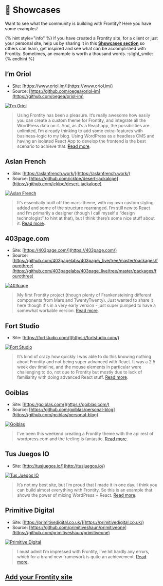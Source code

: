 # 🎤 Showcases

Want to see what the community is building with Frontity? Here you have some examples!

{% hint style="info" %}
If you have created a Frontity site, for a client or just your personal site, help us by sharing it in this [**Showcases section**](https://community.frontity.org/c/showcases/19) so others can learn, get inspired and see what can be accomplished with Frontity. Sometimes, an example is worth a thousand words. :slight\_smile:
{% endhint %}

## I’m Oriol

* Site: [https://www.oriol.im/](https://www.oriol.im/)
* Source: [https://github.com/oegea/oriol-im](https://github.com/oegea/oriol-im)

[![I&#x2019;m Oriol](.gitbook/assets/oriol-showcase.png)](https://www.oriol.im/)

> Using Frontity has been a pleasure. It’s really awesome how easily you can create a custom theme for Frontity, and integrate all the WordPress data on it. And, as it’s a React app, the possibilities are unlimited, I’m already thinking to add some extra-features with business-logic to my blog. Using WordPress as a headless CMS and having an isolated React App to develop the frontend is the best scenario to achieve that. [Read more](https://community.frontity.org/t/just-migrated-my-personal-blog-to-frontity/1778).

## Aslan French

* Site: [https://aslanfrench.work/](https://aslanfrench.work/)
* Source: [https://github.com/jcklpe/desert-jackalope](https://github.com/jcklpe/desert-jackalope)

[![Aslan French](.gitbook/assets/aslanfrench-showcase.png)](https://aslanfrench.work/)

> It’s essentially built off the mars-theme, with my own custom styling added and some of the structure rearranged. I’m still new to React and I’m primarily a designer \(though I call myself a “design technologist” to hint at that\), but I think there’s some nice stuff about it. [Read more](https://community.frontity.org/t/frontity-blog-portfolio-theme-desert-jackalope/1504).

## 403page.com

* Site: [https://403page.com/](https://403page.com/)
* Source: [https://github.com/403pagelabs/403page\_live/tree/master/packages/fourothree](https://github.com/403pagelabs/403page_live/tree/master/packages/fourothree)

[![403page](.gitbook/assets/403page-showcase.png)](https://403page.com/)

> My first Frontity project \(though plenty of Frankensteining different components from Mars and TwentyTwenty\). Just wanted to share it here though it's in a very early version - just super pumped to have a somewhat workable version. [Read more](https://community.frontity.org/t/first-frontity-jobby/1102).

## Fort Studio

* Site: [https://fortstudio.com/](https://fortstudio.com/)

[![Fort Studio](.gitbook/assets/fortstudio_showcase.png)](https://fortstudio.com/)

> It’s kind of crazy how quickly I was able to do this knowing nothing about Frontity and not being super advanced with React. It was a 2.5 week dev timeline, and the mouse elements in particular were challenging to do, not due to Frontity but mostly due to lack of familiarity with doing advanced React stuff. [Read more](https://community.frontity.org/t/i-redid-my-companys-website-in-frontity-here-it-is/1037).

## Goiblas

* Site: [https://goiblas.com/](https://goiblas.com/)
* Source: [https://github.com/goiblas/personal-blog](https://github.com/goiblas/personal-blog)

[![Goiblas](.gitbook/assets/goiblas-showcase.png)](https://goiblas.com/)

> I’ve been this weekend creating a Frontity theme with the api rest of wordpress.com and the feeling is fantastic. [Read more](https://community.frontity.org/t/personal-blog/360).

## Tus Juegos IO

* Site: [http://tusjuegos.io/](http://tusjuegos.io/)

[![Tus Juegos IO](.gitbook/assets/tusjuegosio-showcase.png)](http://tusjuegos.io/)

> It’s not my best site, but I’m proud that I made it in one day. I think you can build almost everything with Frontity. So this is an example that shows the power of mixing WordPress + React. [Read more](https://community.frontity.org/t/frontity-is-more-than-just-blogs/1165).

## Primitive Digital

* Site: [https://primitivedigital.co.uk/](https://primitivedigital.co.uk/)
* Source: [https://github.com/primitiveshaun/primitiveone](https://github.com/primitiveshaun/primitiveone)

[![Primitive Digital](.gitbook/assets/primitivedigital-showcase.png)](https://primitivedigital.co.uk/)

> I must admit I’m impressed with Frontity, I’ve hit hardly any errors, which for a brand new framework is quite an achievement. [Read more](https://community.frontity.org/t/some-frontity-based-monkey-business/655).

## [Add your Frontity site](https://community.frontity.org/c/showcases/19)

